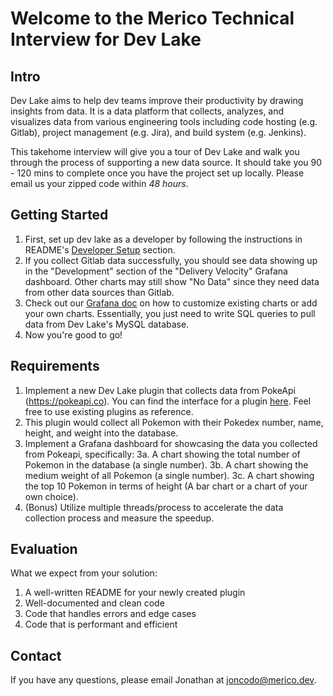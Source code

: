 # Welcome to the Merico Technical Interview for Dev Lake

## Intro

Dev Lake aims to help dev teams improve their productivity by drawing insights from data. It is a data platform that collects, analyzes, and visualizes data from various engineering tools including code hosting (e.g. Gitlab), project management (e.g. Jira), and build system (e.g. Jenkins).

This takehome interview will give you a tour of Dev Lake and walk you through the process of supporting a new data source. It should take you 90 - 120 mins to complete once you have the project set up locally. Please email us your zipped code within *48 hours*.

## Getting Started

1. First, set up dev lake as a developer by following the instructions in README's [Developer Setup](https://github.com/merico-dev/lake#dev-setup) section.
2. If you collect Gitlab data successfully, you should see data showing up in the "Development" section of the "Delivery Velocity" Grafana dashboard. Other charts may still show "No Data" since they need data from other data sources than Gitlab.
3. Check out our [Grafana doc](https://github.com/merico-dev/lake/blob/main/docs/GRAFANA.md) on how to customize existing charts or add your own charts. Essentially, you just need to write SQL queries to pull data from Dev Lake's MySQL database.
4. Now you're good to go!


## Requirements

1. Implement a new Dev Lake plugin that collects data from PokeApi (https://pokeapi.co). You can find the interface for a plugin [here](https://github.com/merico-dev/lake/blob/main/plugins/core/plugin.go). Feel free to use existing plugins as reference.
2. This plugin would collect all Pokemon with their Pokedex number, name, height, and weight into the database.
3. Implement a Grafana dashboard for showcasing the data you collected from Pokeapi, specifically:
    3a. A chart showing the total number of Pokemon in the database (a single number).
    3b. A chart showing the medium weight of all Pokemon (a single number).
    3c. A chart showing the top 10 Pokemon in terms of height (A bar chart or a chart of your own choice).
4. (Bonus) Utilize multiple threads/process to accelerate the data collection process and measure the speedup.

## Evaluation

What we expect from your solution:

1. A well-written README for your newly created plugin
2. Well-documented and clean code
3. Code that handles errors and edge cases
4. Code that is performant and efficient

## Contact

If you have any questions, please email Jonathan at joncodo@merico.dev.